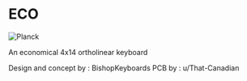 ECO
===

![Planck](http://i.imgur.com/q2M3uEU.jpg)

An economical 4x14 ortholinear keyboard

Design and concept by : BishopKeyboards
PCB by : u/That-Canadian
